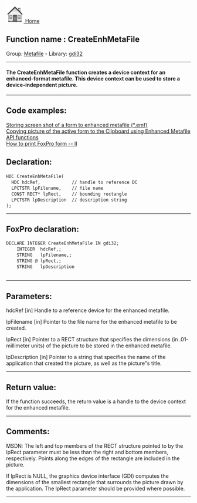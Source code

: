 [<img src="../../images/home.png"> Home ](https://github.com/VFPX/Win32API)  

## Function name : CreateEnhMetaFile
Group: [Metafile](../../functions_group.md#Metafile)  -  Library: [gdi32](../../../libraries.md#gdi32)  
***  


#### The CreateEnhMetaFile function creates a device context for an enhanced-format metafile. This device context can be used to store a device-independent picture.
***  


## Code examples:
[Storing screen shot of a form to enhanced metafile (*.emf)](../../samples/sample_402.md)  
[Copying picture of the active form to the Clipboard using Enhanced Metafile API functions](../../samples/sample_404.md)  
[How to print FoxPro form -- II](../../samples/sample_406.md)  

## Declaration:
```foxpro  
HDC CreateEnhMetaFile(
  HDC hdcRef,            // handle to reference DC
  LPCTSTR lpFilename,    // file name
  CONST RECT* lpRect,    // bounding rectangle
  LPCTSTR lpDescription  // description string
);  
```  
***  


## FoxPro declaration:
```foxpro  
DECLARE INTEGER CreateEnhMetaFile IN gdi32;
	INTEGER  hdcRef,;
	STRING   lpFilename,;
	STRING @ lpRect,;
	STRING   lpDescription
  
```  
***  


## Parameters:
hdcRef 
[in] Handle to a reference device for the enhanced metafile. 

lpFilename 
[in] Pointer to the file name for the enhanced metafile to be created.

lpRect 
[in] Pointer to a RECT structure that specifies the dimensions (in .01-millimeter units) of the picture to be stored in the enhanced metafile. 

lpDescription 
[in] Pointer to a string that specifies the name of the application that created the picture, as well as the picture"s title.   
***  


## Return value:
If the function succeeds, the return value is a handle to the device context for the enhanced metafile.  
***  


## Comments:
MSDN: The left and top members of the RECT structure pointed to by the lpRect parameter must be less than the right and bottom members, respectively. Points along the edges of the rectangle are included in the picture.   
  
If lpRect is NULL, the graphics device interface (GDI) computes the dimensions of the smallest rectangle that surrounds the picture drawn by the application. The lpRect parameter should be provided where possible.  
  
***  

